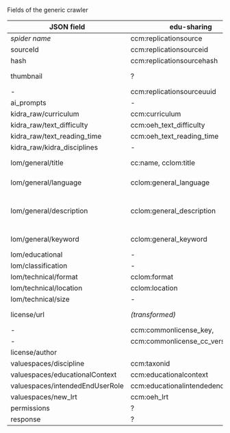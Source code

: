 
Fields of the generic crawler

| JSON field                      | edu-sharing                        | source                                 |
| ------------------------------- | ---------------------------------- | -------------------------------------- |
| *spider name*                   | ccm:replicationsource              |                                        |
| sourceId                        | ccm:replicationsourceid            |                                        |
| hash                            | ccm:replicationsourcehash          |                                        |
| thumbnail                       | ?                                  | JSON-LD, OpenGraph                     |
| -                               | ccm:replicationsourceuuid          |                                        |
| ai_prompts                      | -                                  |                                        |
| kidra_raw/curriculum            | ccm:curriculum                     | KI                                     |
| kidra_raw/text_difficulty       | ccm:oeh_text_difficulty            | KI                                     |
| kidra_raw/text_reading_time     | ccm:oeh_text_reading_time          | KI                                     |
| kidra_raw/kidra_disciplines     | -                                  | KI                                     |
| lom/general/title               | cc:name, cclom:title               | OpenGraph, HTML5                       |
| lom/general/language            | cclom:general_language             | JSON-LD, HTML5                         |
| lom/general/description         | cclom:general_description          | JSON-LD (description, about), KI (LLM) |
| lom/general/keyword             | cclom:general_keyword              | JSON-LD, KI (LLM)                      |
| lom/educational                 | -                                  |                                        |
| lom/classification              | -                                  |                                        |
| lom/technical/format            | cclom:format                       |                                        |
| lom/technical/location          | cclom:location                     |                                        |
| lom/technical/size              | -                                  |                                        |
| license/url                     | *(transformed)*                    | HTML, Trafilatura                      |
| -                               | ccm:commonlicense_key,             |                                        |
| -                               | ccm:commonlicense_cc_version       |                                        |
| license/author                  |                                    | HTML                                   |
| valuespaces/discipline          | ccm:taxonid                        | KI (LLM)                               |
| valuespaces/educationalContext  | ccm:educationalcontext             | KI (LLM)                               |
| valuespaces/intendedEndUserRole | ccm:educationalintendedenduserrole | KI (LLM)                               |
| valuespaces/new_lrt             | ccm:oeh_lrt                        | KI (LLM)                               |
| permissions                     | ?                                  |                                        |
| response                        | ?                                  |                                        |
